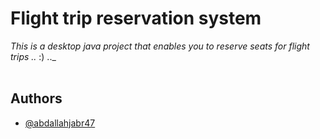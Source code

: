 # Flight trip reservation system

_This is a desktop java project that enables you to reserve seats for flight trips .._
 :) .._
<br><br>


## Authors

- [@abdallahjabr47](https://www.github.com/abdallahjabr47)
